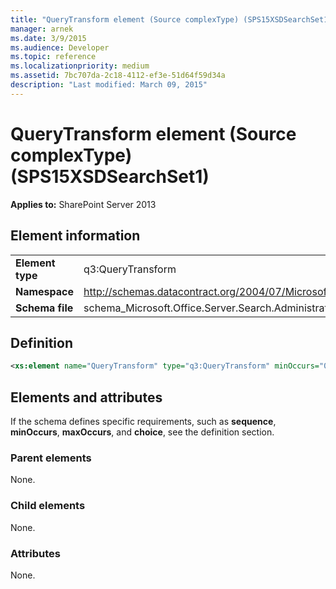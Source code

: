 ```yaml
---
title: "QueryTransform element (Source complexType) (SPS15XSDSearchSet1)"
manager: arnek
ms.date: 3/9/2015
ms.audience: Developer
ms.topic: reference
ms.localizationpriority: medium
ms.assetid: 7bc707da-2c18-4112-ef3e-51d64f59d34a
description: "Last modified: March 09, 2015"
---
```


# QueryTransform element (Source complexType) (SPS15XSDSearchSet1)

**Applies to:** SharePoint Server 2013

## Element information

|||
|:-----|:-----|
|**Element type** <br/> |q3:QueryTransform  <br/> |
|**Namespace** <br/> |http://schemas.datacontract.org/2004/07/Microsoft.Office.Server.Search.Administration.Query  <br/> |
|**Schema file** <br/> |schema_Microsoft.Office.Server.Search.Administration.Query.xsd  <br/> |

## Definition

```XML
<xs:element name="QueryTransform" type="q3:QueryTransform" minOccurs="0"></xs:element>

```

## Elements and attributes

If the schema defines specific requirements, such as **sequence**, **minOccurs**, **maxOccurs**, and **choice**, see the definition section.

### Parent elements

None.

### Child elements

None.

### Attributes

None.
